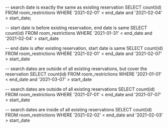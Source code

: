 -- search date is exactly the same as existing reservation
SELECT
	count(id)
FROM
	room_restrictions
WHERE
	'2021-02-01' < end_date and '2021-02-04' > start_date;
	
	
	
-- start date is before existing reservation, end date is same
SELECT
	count(id)
FROM
	room_restrictions
WHERE
	'2021-01-31' < end_date and '2021-02-04' > start_date
	

-- end date is after existing reservation, start date is same
SELECT
	count(id)
FROM
	room_restrictions
WHERE
	'2021-02-01' < end_date and '2021-02-07' > start_date
	
	

-- search dates are outside of all existing reservations, but cover the reservation
SELECT
	count(id)
FROM
	room_restrictions
WHERE
	'2021-01-01' < end_date and '2021-03-07' > start_date
	
	
-- search dates are outside of all existing reservations
SELECT
	count(id)
FROM
	room_restrictions
WHERE
	'2021-07-01' < end_date and '2021-07-07' > start_date
	
	
-- search dates are inside of all existing reservations
SELECT
	count(id)
FROM
	room_restrictions
WHERE
	'2021-02-02' < end_date and '2021-02-03' > start_date
	
